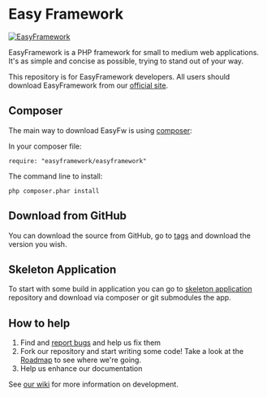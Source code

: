 Easy Framework
=======

[![EasyFramework](http://easyframework.net/images/logo.png)](http://www.easyframework.net)

EasyFramework is a PHP framework for small to medium web applications. It's as simple and concise as possible, trying to stand out of your way.

This repository is for EasyFramework developers. All users should download EasyFramework from our [official site](http://www.easyframework.net).

Composer
---------
The main way to download EasyFw is using [composer](http://getcomposer.org):

In your composer file:

    require: "easyframework/easyframework"

The command line to install:

    php composer.phar install

Download from GitHub
---------
You can download the source from GitHub, go to [tags](https://github.com/LellysInformatica/EasyFramework/tags/) and download the version you wish.

Skeleton Application
---------
To start with some build in application you can go to [skeleton application](https://github.com/LellysInformatica/easyskeleton) repository and download via composer or git submodules the app.

How to help
---------
1. Find and [report bugs](https://github.com/LellysInformatica/EasyFramework/issues) and help us fix them
2. Fork our repository and start writing some code! Take a look at the [Roadmap](https://github.com/LellysInformatica/EasyFramework/wiki/Roadmap) to see where we're going.
3. Help us enhance our documentation

See [our wiki](https://github.com/LellysInformatica/EasyFramework/wiki/) for more information on development.
